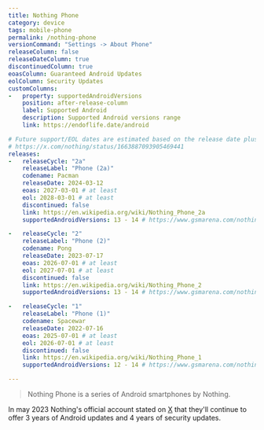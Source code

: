 ```yaml
---
title: Nothing Phone
category: device
tags: mobile-phone
permalink: /nothing-phone
versionCommand: "Settings -> About Phone"
releaseColumn: false
releaseDateColumn: true
discontinuedColumn: true
eoasColumn: Guaranteed Android Updates
eolColumn: Security Updates
customColumns:
-   property: supportedAndroidVersions
    position: after-release-column
    label: Supported Android
    description: Supported Android versions range
    link: https://endoflife.date/android

# Future support/EOL dates are estimated based on the release date plus three years (eoas) and plus four years (eol)
# https://x.com/nothing/status/1663887093905469441
releases:
-   releaseCycle: "2a"
    releaseLabel: "Phone (2a)"
    codename: Pacman
    releaseDate: 2024-03-12
    eoas: 2027-03-01 # at least
    eol: 2028-03-01 # at least
    discontinued: false
    link: https://en.wikipedia.org/wiki/Nothing_Phone_2a
    supportedAndroidVersions: 13 - 14 # https://www.gsmarena.com/nothing_phone_(2a)-12760.php

-   releaseCycle: "2"
    releaseLabel: "Phone (2)"
    codename: Pong
    releaseDate: 2023-07-17
    eoas: 2026-07-01 # at least
    eol: 2027-07-01 # at least
    discontinued: false
    link: https://en.wikipedia.org/wiki/Nothing_Phone_2
    supportedAndroidVersions: 13 - 14 # https://www.gsmarena.com/nothing_phone_(2)-12386.php

-   releaseCycle: "1"
    releaseLabel: "Phone (1)"
    codename: Spacewar
    releaseDate: 2022-07-16
    eoas: 2025-07-01 # at least
    eol: 2026-07-01 # at least
    discontinued: false
    link: https://en.wikipedia.org/wiki/Nothing_Phone_1
    supportedAndroidVersions: 12 - 14 # https://www.gsmarena.com/nothing_phone_(1)-11636.php

---
```


> Nothing Phone is a series of Android smartphones by Nothing.

In may 2023 Nothing's official account stated on [X](https://x.com/nothing/status/1663887093905469441) that they'll
continue to offer 3 years of Android updates and 4 years of security updates.

